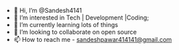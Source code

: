 - 👋 Hi, I’m @Sandesh4141
- 👀 I’m interested in Tech | Development |Coding;
- 🌱 I’m currently learning lots of things
- 💞️ I’m looking to collaborate on open source
- 📫 How to reach me - sandeshpawar414141@gmail.com

<!---
Sandesh4141/Sandesh4141 is a ✨ special ✨ repository because its `README.md` (this file) appears on your GitHub profile.
You can click the Preview link to take a look at your changes.
--->
